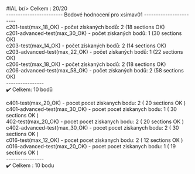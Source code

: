 #IAL br/>
Celkem : 20/20<br/>
------------------------ Bodové hodnocení pro xsimav01 -----------------------<br/>
c201-test(max_18_OK) - počet získaných bodů: 2 (18 sections OK)<br/>
c201-advanced-test(max_30_OK) - počet získaných bodů: 1 (30 sections OK)<br/>
c203-test(max_14_OK) - počet získaných bodů: 2 (14 sections OK)<br/>
c203-advanced-test(max_22_OK) - počet získaných bodů: 1 (22 sections OK)<br/>
c206-test(max_18_OK) - počet získaných bodů: 2 (18 sections OK)<br/>
c206-advanced-test(max_58_OK) - počet získaných bodů: 2 (58 sections OK)<br/>
----------------<br/>
:heavy_check_mark: Celkem: 10 bodů<br/>

c401-test(max_20_OK) - pocet pocet ziskanych bodu: 2 ( 20 sections OK )<br/>
c401-advanced-test(max_30_OK) - pocet pocet ziskanych bodu: 1 ( 30 sections OK )<br/>
402-test(max_20_OK) - pocet pocet ziskanych bodu: 2 ( 20 sections OK )<br/>
c402-advanced-test(max_30_OK) - pocet pocet ziskanych bodu: 2 ( 30 sections OK )<br/>
c016-test(max_12_OK) - pocet pocet ziskanych bodu: 2 ( 12 sections OK )<br/>
c016-advanced-test(max_20_OK) - pocet pocet ziskanych bodu: 1 ( 19 sections OK )<br/>
----------------<br/>
:heavy_check_mark: Celkem : 10 bodu<br/>



